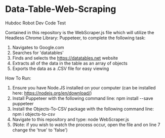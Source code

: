 # Data-Table-Web-Scraping
Hubdoc Robot Dev Code Test

Contained in this repository is the WebScraper.js file which will utilize the Headless Chrome Library: Puppeteer, to complete the following task:
  1. Navigates to Google.com
  2. Searches for 'datatables'
  3. Finds and selects the https://datatables.net website
  4. Extracts all of the data in the table as an array of objects
  5. Exports the data as a .CSV file for easy viewing

How To Run:
  1. Ensure you have Node.JS installed on your computer (can be installed here: https://nodejs.org/en/download/)
  2. Install Puppeteer with the following command line: npm install --save puppeteer
  3. Install the Objects-To-CSV package with the following command line: npm i objects-to-csv
  4. Navigate to this repository and type: node WebScraper.js
  5. (Note: if you wish to watch the process occur, open the file and on line 7 change the 'true' to 'false')

